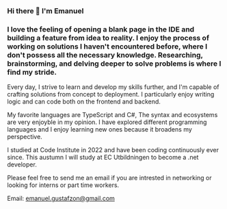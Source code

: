 ### Hi there 👋 I'm Emanuel

### I love the feeling of opening a blank page in the IDE and building a feature from idea to reality. I enjoy the process of working on solutions I haven't encountered before, where I don't possess all the necessary knowledge. Researching, brainstorming, and delving deeper to solve problems is where I find my stride.

Every day, I strive to learn and develop my skills further, and I'm capable of crafting solutions from concept to deployment. I particularly enjoy writing logic and can code both on the frontend and backend.

My favorite languages are TypeScript and C#, The syntax and ecosystems are very enjoyble in my opinion. I have explored different programming languages and I enjoy learning new ones because it broadens my perspective. 

I studied at Code Institute in 2022 and have been coding continuously ever since. This austumn I will study at EC Utbildningen to become a .net developer.

Please feel free to send me an email if you are intrested in networking or looking for interns or part time workers.

Email: emanuel.gustafzon@gmail.com

<!--
**EmanuelGustafzon/EmanuelGustafzon** is a ✨ _special_ ✨ repository because its `README.md` (this file) appears on your GitHub profile.

Here are some ideas to get you started:

- 🔭 I’m currently working on ...
- 🌱 I’m currently learning ...
- 👯 I’m looking to collaborate on ...
- 🤔 I’m looking for help with ...
- 💬 Ask me about ...
- 📫 How to reach me: ...
- 😄 Pronouns: ...
- ⚡ Fun fact: ...
-->

